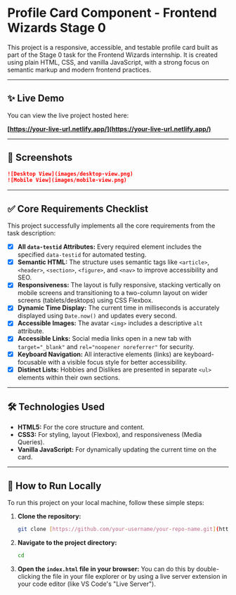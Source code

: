 # Profile Card Component - Frontend Wizards Stage 0

This project is a responsive, accessible, and testable profile card built as part of the Stage 0 task for the Frontend Wizards internship. It is created using plain HTML, CSS, and vanilla JavaScript, with a strong focus on semantic markup and modern frontend practices.

---

## ✨ Live Demo

You can view the live project hosted here:

**[https://your-live-url.netlify.app/](https://your-live-url.netlify.app/)**

---

## 📸 Screenshots


```markdown
![Desktop View](images/desktop-view.png)
![Mobile View](images/mobile-view.png)
```

---

## ✅ Core Requirements Checklist

This project successfully implements all the core requirements from the task description:

-   [x] **All `data-testid` Attributes:** Every required element includes the specified `data-testid` for automated testing.
-   [x] **Semantic HTML:** The structure uses semantic tags like `<article>`, `<header>`, `<section>`, `<figure>`, and `<nav>` to improve accessibility and SEO.
-   [x] **Responsiveness:** The layout is fully responsive, stacking vertically on mobile screens and transitioning to a two-column layout on wider screens (tablets/desktops) using CSS Flexbox.
-   [x] **Dynamic Time Display:** The current time in milliseconds is accurately displayed using `Date.now()` and updates every second.
-   [x] **Accessible Images:** The avatar `<img>` includes a descriptive `alt` attribute.
-   [x] **Accessible Links:** Social media links open in a new tab with `target="_blank"` and `rel="noopener noreferrer"` for security.
-   [x] **Keyboard Navigation:** All interactive elements (links) are keyboard-focusable with a visible focus style for better accessibility.
-   [x] **Distinct Lists:** Hobbies and Dislikes are presented in separate `<ul>` elements within their own sections.

---

## 🛠️ Technologies Used

-   **HTML5:** For the core structure and content.
-   **CSS3:** For styling, layout (Flexbox), and responsiveness (Media Queries).
-   **Vanilla JavaScript:** For dynamically updating the current time on the card.

---

## 🚀 How to Run Locally

To run this project on your local machine, follow these simple steps:

1.  **Clone the repository:**
    ```bash
    git clone [https://github.com/your-username/your-repo-name.git](https://github.com/your-username/your-repo-name.git)
    ```

2.  **Navigate to the project directory:**
    ```bash
    cd 
    ```

3.  **Open the `index.html` file in your browser:**
    You can do this by double-clicking the file in your file explorer or by using a live server extension in your code editor (like VS Code's "Live Server").